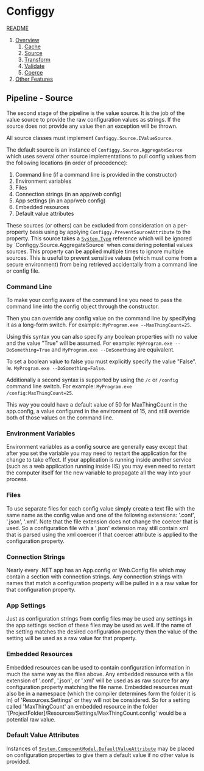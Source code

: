 # Configgy

[README](../../README.md)

1. [Overview](../1-Overview.md)
    1. [Cache](1-Cache.md)
    2. [Source](2-Source.md)
    3. [Transform](3-Transform.md)
    4. [Validate](4-Validate.md)
    5. [Coerce](5-Coerce.md)
2. [Other Features](../2-Other.md)

## Pipeline - Source

The second stage of the pipeline is the value source. It is the job of the value source to provide the raw configuration values as strings. If the source does not provide any value then an exception will be thrown.

All source classes must implement `Configgy.Source.IValueSource`.

The default source is an instance of `Configgy.Source.AggregateSource` which uses several other source implementations to pull config values from the following locations (in order of precedence):

1. Command line (if a command line is provided in the constructor)
2. Environment variables
3. Files
4. Connection strings (in an app/web config)
5. App settings (in an app/web config)
6. Embedded resources
7. Default value attributes

These sources (or others) can be excluded from consideration on a per-property basis using by applying `Configgy.PreventSourceAttribute` to the property. This source takes a [`System.Type`](https://msdn.microsoft.com/en-us/library/system.type(v=vs.110).aspx) reference which will be ignored by `Configgy.Source.AggregateSource` when considering potential values sources. This property can be applied multiple times to ignore multiple sources. This is useful to prevent sensitive values (which must come from a secure environment) from being retrieved accidentally from a command line or config file.

### Command Line

To make your config aware of the command line you need to pass the command line into the config object through the constructor.

Then you can override any config value on the command line by specifying it as a long-form switch.
For example: `MyProgram.exe --MaxThingCount=25`.

Using this syntax you can also specify any boolean properties with no value and the value "True" will be assumed.
For example: `MyProgram.exe --DoSomething=True` and `MyProgram.exe --DoSomething` are equivalent.

To set a boolean value to false you must explicitly specify the value "False".
Ie. `MyProgram.exe --DoSomething=False`.

Additionally a second syntax is supported by using the `/c` or `/config` command line switch.
For example: `MyProgram.exe /config:MaxThingCount=25`.

This way you could have a default value of 50 for MaxThingCount in the app.config, a value configured in the environment of 15, and still override both of those values on the command line.

### Environment Variables

Environment variables as a config source are generally easy except that after you set the variable you may need to restart the application for the change to take effect. If your application is running inside another service (such as a web application running inside IIS) you may even need to restart the computer itself for the new variable to propagate all the way into your process.

### Files

To use separate files for each config value simply create a text file with the same name as the config value and one of the following extensions: '.conf', '.json', '.xml'. Note that the file extension does not change the coercer that is used. So a configuration file with a '.json' extension may still contain xml that is parsed using the xml coercer if that coercer attribute is applied to the configuration property.

### Connection Strings

Nearly every .NET app has an App.config or Web.Config file which may contain a section with connection strings. Any connection strings with names that match a configuration property will be pulled in a a raw value for that configuration property.

### App Settings

Just as configuration strings from config files may be used any settings in the app settings section of these files may be used as well. If the name of the setting matches the desired configuration property then the value of the setting will be used as a raw value for that property.

### Embedded Resources

Embedded resources can be used to contain configuration information in much the same way as the files above. Any embedded resource with a file extension of '.conf', '.json', or '.xml' will be used as as raw source for any configuration property matching the file name. Embedded resources must also be in a namespace (which the compiler determines form the folder it is in) of 'Resources.Settings' or they will not be considered. So for a setting called 'MaxThingCount' an embedded resource in the folder '[ProjectFolder]/Resources/Settings/MaxThingCount.config' would be a potential raw value.

### Default Value Attributes

Instances of [`System.ComponentModel.DefaultValueAttribute`](https://msdn.microsoft.com/en-us/library/system.componentmodel.defaultvalueattribute(v=vs.110).aspx) may be placed on configuration properties to give them a default value if no other value is provided.